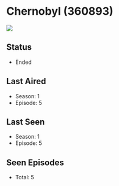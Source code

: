 # Chernobyl (360893)

<img src="https://dg31sz3gwrwan.cloudfront.net/poster/360893/1357320-0-optimized.jpg" />

## Status
* Ended
## Last Aired
* Season: 1
* Episode: 5
## Last Seen
* Season: 1
* Episode: 5
## Seen Episodes
* Total: 5
